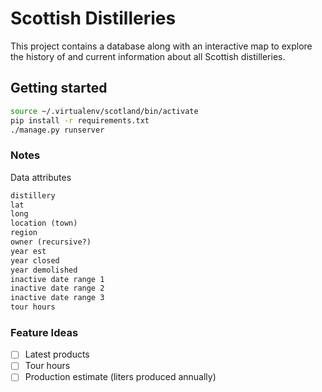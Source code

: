# Scottish Distilleries

This project contains a database along with an interactive map to explore the history of and current information about all Scottish distilleries.

## Getting started

```sh
source ~/.virtualenv/scotland/bin/activate
pip install -r requirements.txt
./manage.py runserver
```

### Notes

Data attributes

```txt
distillery
lat
long
location (town)
region
owner (recursive?)
year est
year closed
year demolished
inactive date range 1
inactive date range 2
inactive date range 3
tour hours
```

### Feature Ideas

- [ ] Latest products
- [ ] Tour hours
- [ ] Production estimate (liters produced annually)
